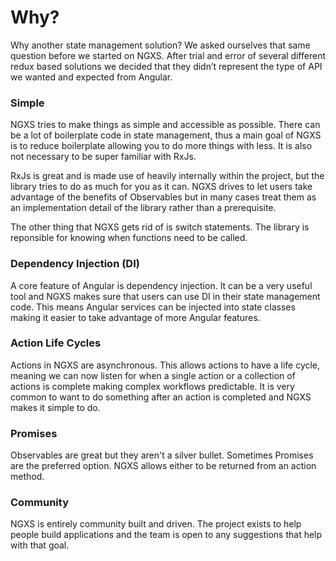 # Why?

Why another state management solution? We asked ourselves that same question before we started on NGXS. After trial and error of several different redux based solutions we decided that they didn’t represent the type of API we wanted and expected from Angular.

### Simple
NGXS tries to make things as simple and accessible as possible. There can be a lot of boilerplate code in state management, thus a main goal of NGXS is to reduce boilerplate allowing you to do more things with less. It is also not necessary to be super familiar with RxJs.

RxJs is great and is made use of heavily internally within the project, but the library tries to do as much for you as it can. NGXS drives to let users take advantage of the benefits of Observables but in many cases treat them as an implementation detail of the library rather than a prerequisite.

The other thing that NGXS gets rid of is switch statements. The library is reponsible for knowing when functions need to be called.

### Dependency Injection (DI)
A core feature of Angular is dependency injection. It can be a very useful tool and NGXS makes sure that users can use
DI in their state management code. This means Angular services can be injected into state classes making it easier to take advantage of more Angular features.

### Action Life Cycles
Actions in NGXS are asynchronous. This allows actions to have a life cycle,
meaning we can now listen for when a single action or a collection of actions is complete making complex workflows predictable.
It is very common to want to do something after an action is completed and NGXS makes it simple to do.

### Promises
Observables are great but they aren't a silver bullet. Sometimes Promises are the preferred option. NGXS allows either to be returned from an action method.

### Community
NGXS is entirely community built and driven. The project exists to help people build applications and the team is open to any suggestions that help with that goal.
